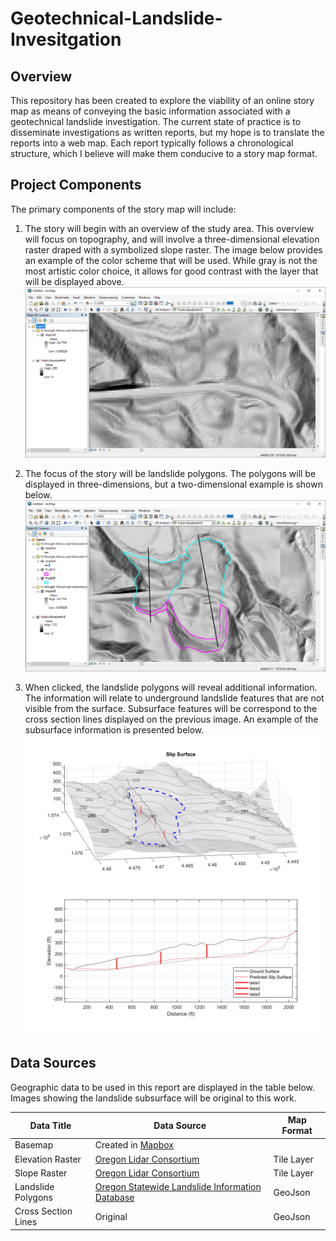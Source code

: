 # Geotechnical-Landslide-Invesitgation
## Overview

This repository has been created to explore the viability of an online story map as means of conveying the basic information associated with a geotechnical landslide investigation. The current state of practice is to disseminate investigations as written reports, but my hope is to translate the reports into a web map. Each report typically follows a chronological structure, which I believe will make them conducive to a story map format.

## Project Components

The primary components of the story map will include:
1. The story will begin with an overview of the study area. This overview will focus on topography, and will involve a three-dimensional elevation raster draped with a symbolized slope raster. The image below provides an example of the color scheme that will be used. While gray is not the most artistic color choice, it allows for good contrast with the layer that will be displayed above.
![Topographic overview](img/img01.png)

2. The focus of the story will be landslide polygons. The polygons will be displayed in three-dimensions, but a two-dimensional example is shown below.
![Landslide polygons](img/img02.png)

3. When clicked, the landslide polygons will reveal additional information. The information will relate to underground landslide features that are not visible from the surface. Subsurface features will be correspond to the cross section lines displayed on the previous image. An example of the subsurface information is presented below.
![Subsurface information](img/xsection_plot.png)

## Data Sources

Geographic data to be used in this report are displayed in the table below. Images showing the landslide subsurface will be original to this work.

 Data Title | Data Source | Map Format 
 --- | --- | --- 
Basemap|Created in [Mapbox](https://www.mapbox.com/)|||
Elevation Raster|[Oregon Lidar Consortium](https://gis.dogami.oregon.gov/maps/lidarviewer/)|Tile Layer
Slope Raster|[Oregon Lidar Consortium](https://gis.dogami.oregon.gov/maps/lidarviewer/)|Tile Layer
Landslide Polygons|[Oregon Statewide Landslide Information Database](https://www.oregongeology.org/slido/)|GeoJson
Cross Section Lines|Original|GeoJson
